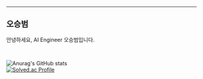 ---
## 오승범
안녕하세요, AI Engineer 오승범입니다.  

<br>

![Anurag's GitHub stats](https://github-readme-stats.vercel.app/api?username=Sbeom12&show_icons=true&theme=radical)  
[![Solved.ac Profile](http://mazassumnida.wtf/api/v2/generate_badge?boj=osr0912)](https://solved.ac/osr0912/)
